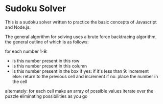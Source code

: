 # Sudoku Solver

This is a sudoku solver written to practice the basic concepts of Javascript and Node.js.

The general algorithm for solving uses a brute force backtracing algorithm, the general outline of which is as follows:

for each number 1-9:
 - is this number present in this row
 - is this number present in this column
 - is this number present in the box
 if yes:
  if it's less than 9:
    increment
  else:
    return to the previous cell and increment
 if no:
  place the number in the cell


alternately:
  for each cell make an array of possible values
  iterate over the puzzle eliminating possibilities as you go
